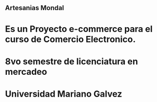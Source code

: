 ## Artesanias Mondal
# Es un Proyecto e-commerce para el curso de Comercio Electronico.
# 8vo semestre de licenciatura en mercadeo
# Universidad Mariano Galvez
